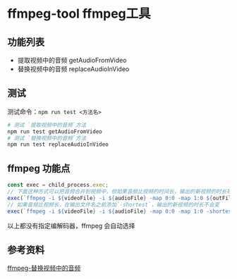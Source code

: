 # ffmpeg-tool ffmpeg工具
  
## 功能列表

- 提取视频中的音频 getAudioFromVideo
- 替换视频中的音频 replaceAudioInVideo

## 测试

测试命令：`npm run test <方法名> `

```bash
# 测试 `提取视频中的音频`方法
npm run test getAudioFromVideo 
# 测试 `替换视频中的音频`方法
npm run test replaceAudioInVideo 
```

## ffmpeg 功能点

```js
const exec = child_process.exec;
// 下面这种方式可以把音频合并到视频中，但如果音频比视频的时间长，输出的新视频的时长等于音频的时长
exec(`ffmpeg -i ${videoFile} -i ${audioFile} -map 0:0 -map 1:0 ${outFile}`)
// 如果音频比视频长，在输出文件名之前添加`-shortest`，输出的新视频的时长不会变
exec(`ffmpeg -i ${videoFile} -i ${audioFile} -map 0:0 -map 1:0 -shortest ${outFile}`)
```

以上都没有指定编解码器，ffmpeg 会自动选择

## 参考资料

[ffmpeg-替换视频中的音频](https://qastack.cn/superuser/1137612/ffmpeg-replace-audio-in-video)